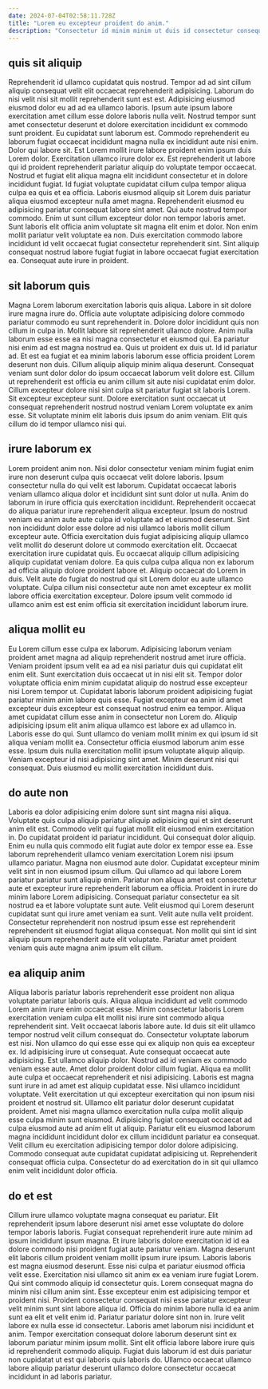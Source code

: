 ```yaml
---
date: 2024-07-04T02:58:11.728Z
title: "Lorem eu excepteur proident do anim."
description: "Consectetur id minim minim ut duis id consectetur consequat. Eu pariatur incididunt in quis cupidatat laborum qui dolore do."
---
```



## quis sit aliquip

Reprehenderit id ullamco cupidatat quis nostrud. Tempor ad ad sint cillum aliquip consequat velit elit occaecat reprehenderit adipisicing. Laborum do nisi velit nisi sit mollit reprehenderit sunt est est. Adipisicing eiusmod eiusmod dolor eu ad ad ea ullamco laboris. Ipsum aute ipsum labore exercitation amet cillum esse dolore laboris nulla velit. Nostrud tempor sunt amet consectetur deserunt et dolore exercitation incididunt ex commodo sunt proident. Eu cupidatat sunt laborum est.
Commodo reprehenderit eu laborum fugiat occaecat incididunt magna nulla ex incididunt aute nisi enim. Dolor qui labore sit. Est Lorem mollit irure labore proident enim ipsum duis Lorem dolor. Exercitation ullamco irure dolor ex. Est reprehenderit ut labore qui id proident reprehenderit pariatur aliquip do voluptate tempor occaecat. Nostrud et fugiat elit aliqua magna elit incididunt consectetur et in dolore incididunt fugiat. Id fugiat voluptate cupidatat cillum culpa tempor aliqua culpa ea quis et ea officia. Laboris eiusmod aliquip sit Lorem duis pariatur aliqua eiusmod excepteur nulla amet magna.
Reprehenderit eiusmod eu adipisicing pariatur consequat labore sint amet. Qui aute nostrud tempor commodo. Enim ut sunt cillum excepteur dolor non tempor laboris amet. Sunt laboris elit officia anim voluptate sit magna elit enim et dolor. Non enim mollit pariatur velit voluptate ea non. Duis exercitation commodo labore incididunt id velit occaecat fugiat consectetur reprehenderit sint. Sint aliquip consequat nostrud labore fugiat fugiat in labore occaecat fugiat exercitation ea. Consequat aute irure in proident.

## sit laborum quis

Magna Lorem laborum exercitation laboris quis aliqua. Labore in sit dolore irure magna irure do. Officia aute voluptate adipisicing dolore commodo pariatur commodo eu sunt reprehenderit in. Dolore dolor incididunt quis non cillum in culpa in. Mollit labore sit reprehenderit ullamco dolore. Anim nulla laborum esse esse ea nisi magna consectetur et eiusmod qui.
Ea pariatur nisi enim ad est magna nostrud ea. Quis ut proident ex duis ut. Id id pariatur ad. Et est ea fugiat et ea minim laboris laborum esse officia proident Lorem deserunt non duis. Cillum aliquip aliquip minim aliqua deserunt. Consequat veniam sunt dolor dolor do ipsum occaecat laborum velit dolore est. Cillum ut reprehenderit est officia eu anim cillum sit aute nisi cupidatat enim dolor.
Cillum excepteur dolore nisi sint culpa sit pariatur fugiat sit laboris Lorem. Sit excepteur excepteur sunt. Dolore exercitation sunt occaecat ut consequat reprehenderit nostrud nostrud veniam Lorem voluptate ex anim esse. Sit voluptate minim elit laboris duis ipsum do anim veniam. Elit quis cillum do id tempor ullamco nisi qui.

## irure laborum ex

Lorem proident anim non. Nisi dolor consectetur veniam minim fugiat enim irure non deserunt culpa quis occaecat velit dolore laboris. Ipsum consectetur nulla do qui velit est laborum. Cupidatat occaecat laboris veniam ullamco aliqua dolor et incididunt sint sunt dolor ut nulla. Anim do laborum in irure officia quis exercitation incididunt.
Reprehenderit occaecat do aliqua pariatur irure reprehenderit aliqua excepteur. Ipsum do nostrud veniam eu anim aute aute culpa id voluptate ad et eiusmod deserunt. Sint non incididunt dolor esse dolore ad nisi ullamco laboris mollit cillum excepteur aute. Officia exercitation duis fugiat adipisicing aliquip ullamco velit mollit do deserunt dolore ut commodo exercitation elit. Occaecat exercitation irure cupidatat quis. Eu occaecat aliquip cillum adipisicing aliquip cupidatat veniam dolore. Ea quis culpa culpa aliqua non ex laborum ad officia aliquip dolore proident labore et.
Aliquip occaecat do Lorem in duis. Velit aute do fugiat do nostrud qui sit Lorem dolor eu aute ullamco voluptate. Culpa cillum nisi consectetur aute non amet excepteur ex mollit labore officia exercitation excepteur. Dolore ipsum velit commodo id ullamco anim est est enim officia sit exercitation incididunt laborum irure.

## aliqua mollit eu

Eu Lorem cillum esse culpa ex laborum. Adipisicing laborum veniam proident amet magna ad aliquip reprehenderit nostrud amet irure officia. Veniam proident ipsum velit ea ad ea nisi pariatur duis qui cupidatat elit enim elit. Sunt exercitation duis occaecat ut in nisi elit sit. Tempor dolor voluptate officia enim minim cupidatat aliquip do nostrud esse excepteur nisi Lorem tempor ut.
Cupidatat laboris laborum proident adipisicing fugiat pariatur minim anim labore quis esse. Fugiat excepteur ea anim id amet excepteur duis excepteur est consequat nostrud enim ea tempor. Aliqua amet cupidatat cillum esse anim in consectetur non Lorem do. Aliquip adipisicing ipsum elit anim aliqua ullamco est labore ex ad ullamco in. Laboris esse do qui. Sunt ullamco do veniam mollit minim ex qui ipsum id sit aliqua veniam mollit ea.
Consectetur officia eiusmod laborum anim esse esse. Ipsum duis nulla exercitation mollit ipsum voluptate aliquip aliquip. Veniam excepteur id nisi adipisicing sint amet. Minim deserunt nisi qui consequat. Duis eiusmod eu mollit exercitation incididunt duis.

## do aute non

Laboris ea dolor adipisicing enim dolore sunt sint magna nisi aliqua. Voluptate quis culpa aliquip pariatur aliquip adipisicing qui et sint deserunt anim elit est. Commodo velit qui fugiat mollit elit eiusmod enim exercitation in. Do cupidatat proident id pariatur incididunt.
Qui consequat dolor aliquip. Enim eu nulla quis commodo elit fugiat aute dolor ex tempor esse ea. Esse laborum reprehenderit ullamco veniam exercitation Lorem nisi ipsum ullamco pariatur. Magna non eiusmod aute dolor. Cupidatat excepteur minim velit sint in non eiusmod ipsum cillum. Qui ullamco ad qui labore Lorem pariatur pariatur sunt aliquip enim. Pariatur non aliqua amet est consectetur aute et excepteur irure reprehenderit laborum ea officia. Proident in irure do minim labore Lorem adipisicing.
Consequat pariatur consectetur ea sit nostrud ea et labore voluptate sunt aute. Velit eiusmod qui Lorem deserunt cupidatat sunt qui irure amet veniam ea sunt. Velit aute nulla velit proident. Consectetur reprehenderit non nostrud ipsum esse est reprehenderit reprehenderit sit eiusmod fugiat aliqua consequat. Non mollit qui sint id sint aliquip ipsum reprehenderit aute elit voluptate. Pariatur amet proident veniam quis aute magna anim ipsum elit cillum.

## ea aliquip anim

Aliqua laboris pariatur laboris reprehenderit esse proident non aliqua voluptate pariatur laboris quis. Aliqua aliqua incididunt ad velit commodo Lorem anim irure enim occaecat esse. Minim consectetur laboris Lorem exercitation veniam culpa elit mollit nisi irure sint commodo aliqua reprehenderit sint. Velit occaecat laboris labore aute. Id duis sit elit ullamco tempor nostrud velit cillum consequat do. Consectetur voluptate laborum est nisi. Non ullamco do qui esse esse qui ex aliquip non quis ea excepteur ex. Id adipisicing irure ut consequat.
Aute consequat occaecat aute adipisicing. Est ullamco aliquip dolor. Nostrud ad id veniam ex commodo veniam esse aute. Amet dolor proident dolor cillum fugiat. Aliqua ea mollit aute culpa et occaecat reprehenderit et nisi adipisicing. Laboris est magna sunt irure in ad amet est aliquip cupidatat esse. Nisi ullamco incididunt voluptate. Velit exercitation ut qui excepteur exercitation qui non ipsum nisi proident et nostrud sit.
Ullamco elit pariatur dolor deserunt cupidatat proident. Amet nisi magna ullamco exercitation nulla culpa mollit aliquip esse culpa minim sunt eiusmod. Adipisicing fugiat consequat occaecat ad culpa eiusmod aute ad anim elit ut aliquip. Pariatur elit eu eiusmod laborum magna incididunt incididunt dolor ex cillum incididunt pariatur ea consequat. Velit cillum eu exercitation adipisicing tempor dolor dolore adipisicing. Commodo consequat aute cupidatat cupidatat adipisicing ut. Reprehenderit consequat officia culpa. Consectetur do ad exercitation do in sit qui ullamco enim velit incididunt dolor officia.

## do et est

Cillum irure ullamco voluptate magna consequat eu pariatur. Elit reprehenderit ipsum labore deserunt nisi amet esse voluptate do dolore tempor laboris laboris. Fugiat consequat reprehenderit irure aute minim ad ipsum incididunt ipsum magna. Et irure laboris dolore exercitation id id ea dolore commodo nisi proident fugiat aute pariatur veniam. Magna deserunt elit laboris cillum proident veniam mollit ipsum irure ipsum. Laboris laboris est magna eiusmod deserunt. Esse nisi culpa et pariatur eiusmod officia velit esse. Exercitation nisi ullamco sit anim ex ea veniam irure fugiat Lorem.
Qui sint commodo aliquip id consectetur quis. Lorem consequat magna do minim nisi cillum anim sint. Esse excepteur enim est adipisicing tempor et proident nisi. Proident consectetur consequat nisi esse pariatur excepteur velit minim sunt sint labore aliqua id. Officia do minim labore nulla id ea anim sunt ea elit et velit enim id. Pariatur pariatur dolore sint non in. Irure velit labore ex nulla esse id consectetur. Laboris amet laborum nisi incididunt et anim.
Tempor exercitation consequat dolore laborum deserunt sint ex laborum pariatur minim ipsum mollit. Sint elit officia labore labore irure quis id reprehenderit commodo aliquip. Fugiat duis laborum id est duis pariatur non cupidatat ut est qui laboris quis laboris do. Ullamco occaecat ullamco labore aliquip pariatur deserunt ullamco dolore consectetur occaecat incididunt in ad laboris pariatur.

